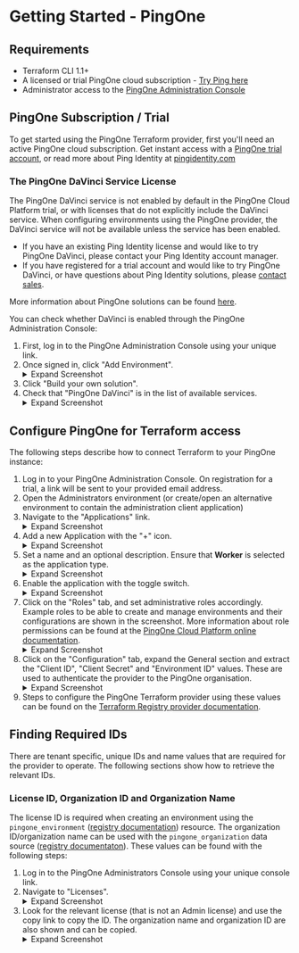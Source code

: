 # Getting Started - PingOne

## Requirements

* Terraform CLI 1.1+
* A licensed or trial PingOne cloud subscription - [Try Ping here](https://www.pingidentity.com/en/try-ping.html)
* Administrator access to the [PingOne Administration Console](https://docs.pingidentity.com/r/en-us/pingone/p1_access_admin_console)

## PingOne Subscription / Trial

To get started using the PingOne Terraform provider, first you'll need an active PingOne cloud subscription. Get instant access with a [PingOne trial account](https://www.pingidentity.com/en/try-ping.html), or read more about Ping Identity at [pingidentity.com](https://www.pingidentity.com)

### The PingOne DaVinci Service License

The PingOne DaVinci service is not enabled by default in the PingOne Cloud Platform trial, or with licenses that do not explicitly include the DaVinci service.  When configuring environments using the PingOne provider, the DaVinci service will not be available unless the service has been enabled.

* If you have an existing Ping Identity license and would like to try PingOne DaVinci, please contact your Ping Identity account manager.
* If you have registered for a trial account and would like to try PingOne DaVinci, or have questions about Ping Identity solutions, please [contact sales](https://www.pingidentity.com/en/company/contact-sales.html).

More information about PingOne solutions can be found [here](https://docs.pingidentity.com/r/en-us/pingone/pingone_p1solutions_main).

You can check whether DaVinci is enabled through the PingOne Administration Console:

1. First, log in to the PingOne Administration Console using your unique link.
2. Once signed in, click "Add Environment".
    <details>
      <summary>Expand Screenshot</summary>
        <img src="../../img/getting-started/pingone-console-admins-env.png"  alt="PingOne Administration Console, Add Environment Button"/>
    </details>
3. Click "Build your own solution".
4. Check that "PingOne DaVinci" is in the list of available services.
    <details>
      <summary>Expand Screenshot</summary>
        <img src="../../img/getting-started/pingone-console-create-environment-davinci.png"  alt="PingOne Administration Console, Build your own solution"/>
    </details>

## Configure PingOne for Terraform access

The following steps describe how to connect Terraform to your PingOne instance:

1. Log in to your PingOne Administration Console. On registration for a trial, a link will be sent to your provided email address.
2. Open the Administrators environment (or create/open an alternative environment to contain the administration client application)
3. Navigate to the "Applications" link.
    <details>
      <summary>Expand Screenshot</summary>
        <img src="../../img/getting-started/pingone-console-environment-home-applications.png"  alt="PingOne Administration Console, Applications Link"/>
    </details>
4. Add a new Application with the "+" icon.
    <details>
      <summary>Expand Screenshot</summary>
        <img src="../../img/getting-started/pingone-console-applications-home.png"  alt="PingOne Administration Console, Applications Home"/>
    </details>
5. Set a name and an optional description.  Ensure that **Worker** is selected as the application type.
    <details>
      <summary>Expand Screenshot</summary>
        <img src="../../img/getting-started/pingone-console-add-application.png"  alt="PingOne Administration Console, Add Application"/>
    </details>
6. Enable the application with the toggle switch.
    <details>
      <summary>Expand Screenshot</summary>
        <img src="../../img/getting-started/pingone-console-application-settings.png"  alt="PingOne Administration Console, Application Settings"/>
    </details>
7. Click on the "Roles" tab, and set administrative roles accordingly.  Example roles to be able to create and manage environments and their configurations are shown in the screenshot.  More information about role permissions can be found at the [PingOne Cloud Platform online documentation](https://docs.pingidentity.com/r/en-us/pingone/p1_c_roles).
    <details>
      <summary>Expand Screenshot</summary>
        <img src="../../img/getting-started/pingone-console-application-roles.png"  alt="PingOne Administration Console, Application Roles"/>
    </details>
8. Click on the "Configuration" tab, expand the General section and extract the "Client ID", "Client Secret" and "Environment ID" values. These are used to authenticate the provider to the PingOne organisation.
    <details>
      <summary>Expand Screenshot</summary>
        <img src="../../img/getting-started/pingone-console-application-details.png"  alt="PingOne Administration Console, Application Details"/>
    </details>
9. Steps to configure the PingOne Terraform provider using these values can be found on the [Terraform Registry provider documentation](https://registry.terraform.io/providers/pingidentity/pingone/latest/docs).

## Finding Required IDs

There are tenant specific, unique IDs and name values that are required for the provider to operate.  The following sections show how to retrieve the relevant IDs.

### License ID, Organization ID and Organization Name

The license ID is required when creating an environment using the `pingone_environment` ([registry documentation](https://registry.terraform.io/providers/pingidentity/pingone/latest/docs/resources/environment)) resource.  The organization ID/organization name can be used with the `pingone_organization` data source ([registry documentaton](https://registry.terraform.io/providers/pingidentity/pingone/latest/docs/data-sources/organization)).  These values can be found with the following steps:

1. Log in to the PingOne Administrators Console using your unique console link.
2. Navigate to "Licenses".
    <details>
      <summary>Expand Screenshot</summary>
        <img src="../../img/getting-started/pingone-console-admins-licenses.png"  alt="PingOne Administration Console, Licenses Link"/>
    </details>
3. Look for the relevant license (that is not an Admin license) and use the copy link to copy the ID.  The organization name and organization ID are also shown and can be copied.
    <details>
      <summary>Expand Screenshot</summary>
        <img src="../../img/getting-started/pingone-console-admins-licenses-detail.png"  alt="PingOne Administration Console, Licenses Detail"/>
    </details>
